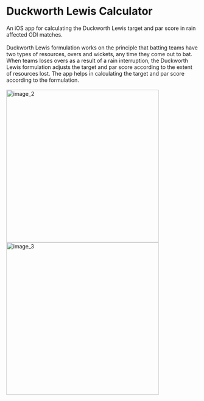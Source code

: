 # Duckworth Lewis Calculator
An iOS app for calculating the Duckworth Lewis target and par score in rain affected ODI matches. <br><br>
Duckworth Lewis formulation works on the principle that batting teams have two types of resources, overs and wickets, any time they come out to bat. When teams loses overs as a result of a rain interruption, the Duckworth Lewis formulation adjusts the target and par score according to the extent of resources lost. The app helps in calculating the target and par score according to the formulation. <br><br>
<img src="https://github.com/sachitanilkumar/DLCalc/blob/master/image_2.png" alt="image_2" width="400px">
<img src="https://github.com/sachitanilkumar/DLCalc/blob/master/image_3.png" alt="image_3" width="400px">

